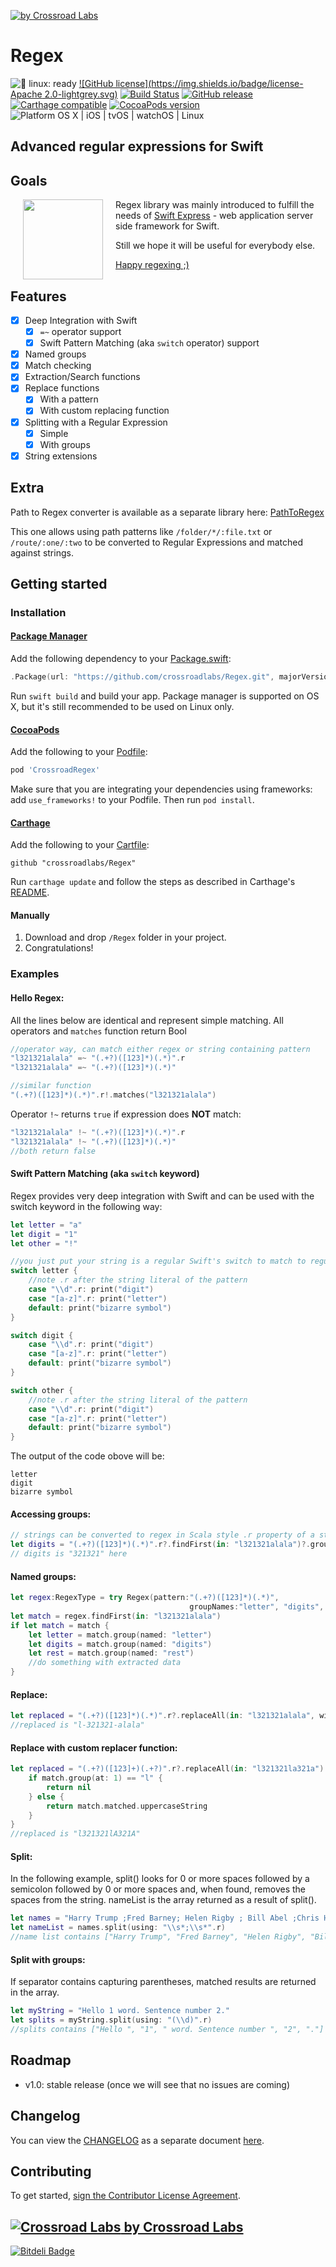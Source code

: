 [![by Crossroad Labs](./header.png)](http://www.crossroadlabs.xyz/)

# Regex

![🐧 linux: ready](https://img.shields.io/badge/%F0%9F%90%A7%20linux-ready-red.svg)
[![GitHub license](https://img.shields.io/badge/license-Apache 2.0-lightgrey.svg)](https://raw.githubusercontent.com/crossroadlabs/Regex/master/LICENSE)
[![Build Status](https://travis-ci.org/crossroadlabs/Regex.svg?branch=master)](https://travis-ci.org/crossroadlabs/Regex)
[![GitHub release](https://img.shields.io/github/release/crossroadlabs/Regex.svg)](https://github.com/crossroadlabs/Regex/releases)
[![Carthage compatible](https://img.shields.io/badge/Carthage-compatible-4BC51D.svg?style=flat)](https://github.com/Carthage/Carthage)
[![CocoaPods version](https://img.shields.io/cocoapods/v/CrossroadRegex.svg)](https://cocoapods.org/pods/CrossroadRegex)
![Platform OS X | iOS | tvOS | watchOS | Linux](https://img.shields.io/badge/platform-Linux%20%7C%20OS%20X%20%7C%20iOS%20%7C%20tvOS%20%7C%20watchOS-orange.svg)

## Advanced regular expressions for Swift

## Goals

[<img align="left" src="https://raw.githubusercontent.com/crossroadlabs/Express/master/logo-full.png" hspace="20" height=128>](https://github.com/crossroadlabs/Express) Regex library was mainly introduced to fulfill the needs of [Swift Express](https://github.com/crossroadlabs/Express) - web application server side framework for Swift.

Still we hope it will be useful for everybody else.

[Happy regexing ;)](#examples)

## Features

- [x] Deep Integration with Swift
	- [x] `=~` operator support
	- [x] Swift Pattern Matching (aka `switch` operator) support
- [x] Named groups
- [x] Match checking
- [x] Extraction/Search functions
- [x] Replace functions
	- [x] With a pattern
	- [x] With custom replacing function
- [x] Splitting with a Regular Expression
	- [x] Simple
	- [x] With groups
- [x] String extensions

## Extra

Path to Regex converter is available as a separate library here: [PathToRegex](https://github.com/crossroadlabs/PathToRegex)

This one allows using path patterns like `/folder/*/:file.txt` or `/route/:one/:two` to be converted to Regular Expressions and matched against strings.

## Getting started

### Installation

#### [Package Manager](https://swift.org/package-manager/)

Add the following dependency to your [Package.swift](https://github.com/apple/swift-package-manager/blob/master/Documentation/Package.swift.md):

```swift
.Package(url: "https://github.com/crossroadlabs/Regex.git", majorVersion: 0)
```

Run ```swift build``` and build your app. Package manager is supported on OS X, but it's still recommended to be used on Linux only.

#### [CocoaPods](http://cocoapods.org/)
Add the following to your [Podfile](http://guides.cocoapods.org/using/the-podfile.html):

```rb
pod 'CrossroadRegex'
```

Make sure that you are integrating your dependencies using frameworks: add `use_frameworks!` to your Podfile. Then run `pod install`.

#### [Carthage](https://github.com/Carthage/Carthage)
Add the following to your [Cartfile](https://github.com/Carthage/Carthage/blob/master/Documentation/Artifacts.md#cartfile):

```
github "crossroadlabs/Regex"
```

Run `carthage update` and follow the steps as described in Carthage's [README](https://github.com/Carthage/Carthage#adding-frameworks-to-an-application).

#### Manually
1. Download and drop ```/Regex``` folder in your project.  
2. Congratulations! 

### Examples

#### Hello Regex:

All the lines below are identical and represent simple matching. All operators and `matches` function return Bool

```swift
//operator way, can match either regex or string containing pattern
"l321321alala" =~ "(.+?)([123]*)(.*)".r
"l321321alala" =~ "(.+?)([123]*)(.*)"

//similar function
"(.+?)([123]*)(.*)".r!.matches("l321321alala")
```
Operator `!~` returns `true` if expression does **NOT** match:

```swift
"l321321alala" !~ "(.+?)([123]*)(.*)".r
"l321321alala" !~ "(.+?)([123]*)(.*)"
//both return false
```

#### Swift Pattern Matching (aka `switch` keyword)

Regex provides very deep integration with Swift and can be used with the switch keyword in the following way:

```swift
let letter = "a"
let digit = "1"
let other = "!"

//you just put your string is a regular Swift's switch to match to regular expressions
switch letter {
	//note .r after the string literal of the pattern
	case "\\d".r: print("digit")
	case "[a-z]".r: print("letter")
	default: print("bizarre symbol")
}

switch digit {
	case "\\d".r: print("digit")
	case "[a-z]".r: print("letter")
	default: print("bizarre symbol")
}

switch other {
	//note .r after the string literal of the pattern
	case "\\d".r: print("digit")
	case "[a-z]".r: print("letter")
	default: print("bizarre symbol")
}
```

The output of the code obove will be:

```
letter
digit
bizarre symbol
```

#### Accessing groups:

```swift
// strings can be converted to regex in Scala style .r property of a string
let digits = "(.+?)([123]*)(.*)".r?.findFirst(in: "l321321alala")?.group(at: 2)
// digits is "321321" here
```

#### Named groups:

```swift
let regex:RegexType = try Regex(pattern:"(.+?)([123]*)(.*)",
                                        groupNames:"letter", "digits", "rest")
let match = regex.findFirst(in: "l321321alala")
if let match = match {
	let letter = match.group(named: "letter")
	let digits = match.group(named: "digits")
	let rest = match.group(named: "rest")
	//do something with extracted data
}
```

#### Replace:

```swift
let replaced = "(.+?)([123]*)(.*)".r?.replaceAll(in: "l321321alala", with: "$1-$2-$3")
//replaced is "l-321321-alala"
```

#### Replace with custom replacer function:

```swift
let replaced = "(.+?)([123]+)(.+?)".r?.replaceAll(in: "l321321la321a") { match in
	if match.group(at: 1) == "l" {
		return nil
	} else {
		return match.matched.uppercaseString
	}
}
//replaced is "l321321lA321A"
```

#### Split:

In the following example, split() looks for 0 or more spaces followed by a semicolon followed by 0 or more spaces and, when found, removes the spaces from the string. nameList is the array returned as a result of split().

```swift
let names = "Harry Trump ;Fred Barney; Helen Rigby ; Bill Abel ;Chris Hand"
let nameList = names.split(using: "\\s*;\\s*".r)
//name list contains ["Harry Trump", "Fred Barney", "Helen Rigby", "Bill Abel", "Chris Hand"]
```

#### Split with groups:

If separator contains capturing parentheses, matched results are returned in the array.

```swift
let myString = "Hello 1 word. Sentence number 2."
let splits = myString.split(using: "(\\d)".r)
//splits contains ["Hello ", "1", " word. Sentence number ", "2", "."]
```

## Roadmap

* v1.0: stable release (once we will see that no issues are coming)

## Changelog

You can view the [CHANGELOG](./CHANGELOG.md) as a separate document [here](./CHANGELOG.md).

## Contributing

To get started, <a href="https://www.clahub.com/agreements/crossroadlabs/Regex">sign the Contributor License Agreement</a>.

## [![Crossroad Labs](http://i.imgur.com/iRlxgOL.png?1) by Crossroad Labs](http://www.crossroadlabs.xyz/)


[![Bitdeli Badge](https://d2weczhvl823v0.cloudfront.net/crossroadlabs/regex/trend.png)](https://bitdeli.com/free "Bitdeli Badge")

